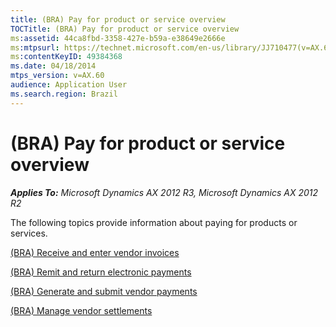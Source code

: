 ```yaml
---
title: (BRA) Pay for product or service overview
TOCTitle: (BRA) Pay for product or service overview
ms:assetid: 44ca8fbd-3358-427e-b59a-e38649e2666e
ms:mtpsurl: https://technet.microsoft.com/en-us/library/JJ710477(v=AX.60)
ms:contentKeyID: 49384368
ms.date: 04/18/2014
mtps_version: v=AX.60
audience: Application User
ms.search.region: Brazil
---
```


# (BRA) Pay for product or service overview 


_**Applies To:** Microsoft Dynamics AX 2012 R3, Microsoft Dynamics AX 2012 R2_

The following topics provide information about paying for products or services.

[(BRA) Receive and enter vendor invoices](bra-receive-and-enter-vendor-invoices.md)

[(BRA) Remit and return electronic payments](bra-remit-and-return-electronic-payments.md)

[(BRA) Generate and submit vendor payments](bra-generate-and-submit-vendor-payments.md)

[(BRA) Manage vendor settlements](bra-manage-vendor-settlements.md)

  


